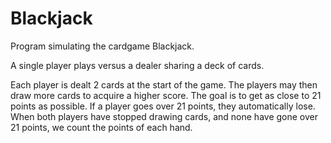 # Blackjack

Program simulating the cardgame Blackjack.

A single player plays versus a dealer sharing a deck of cards.

Each player is dealt 2 cards at the start of the game. 
The players may then draw more cards to acquire a higher score. 
The goal is to get as close to 21 points as possible.
If a player goes over 21 points, they automatically lose.
When both players have stopped drawing cards, and none have gone over 21 points, we count the points of each hand.
